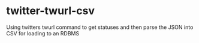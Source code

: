 # twitter-twurl-csv
Using twitters twurl command to get statuses and then parse the JSON into CSV for loading to an RDBMS
